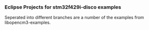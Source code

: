### Eclipse Projects for stm32f429i-disco examples
Seperated into different branches are a number of the examples from
libopencm3-examples.